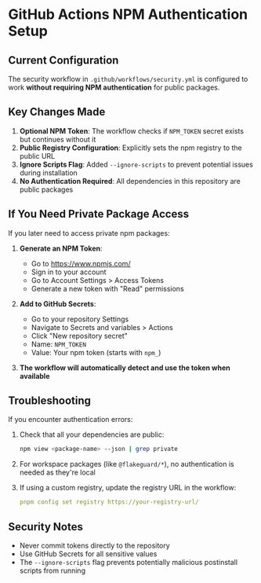 # GitHub Actions NPM Authentication Setup

## Current Configuration

The security workflow in `.github/workflows/security.yml` is configured to work **without requiring NPM authentication** for public packages.

## Key Changes Made

1. **Optional NPM Token**: The workflow checks if `NPM_TOKEN` secret exists but continues without it
2. **Public Registry Configuration**: Explicitly sets the npm registry to the public URL
3. **Ignore Scripts Flag**: Added `--ignore-scripts` to prevent potential issues during installation
4. **No Authentication Required**: All dependencies in this repository are public packages

## If You Need Private Package Access

If you later need to access private npm packages:

1. **Generate an NPM Token**:
   - Go to https://www.npmjs.com/
   - Sign in to your account
   - Go to Account Settings > Access Tokens
   - Generate a new token with "Read" permissions

2. **Add to GitHub Secrets**:
   - Go to your repository Settings
   - Navigate to Secrets and variables > Actions
   - Click "New repository secret"
   - Name: `NPM_TOKEN`
   - Value: Your npm token (starts with `npm_`)

3. **The workflow will automatically detect and use the token when available**

## Troubleshooting

If you encounter authentication errors:

1. Check that all your dependencies are public:
   ```bash
   npm view <package-name> --json | grep private
   ```

2. For workspace packages (like `@flakeguard/*`), no authentication is needed as they're local

3. If using a custom registry, update the registry URL in the workflow:
   ```yaml
   pnpm config set registry https://your-registry-url/
   ```

## Security Notes

- Never commit tokens directly to the repository
- Use GitHub Secrets for all sensitive values
- The `--ignore-scripts` flag prevents potentially malicious postinstall scripts from running